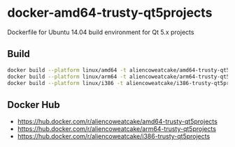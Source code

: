 # docker-amd64-trusty-qt5projects
Dockerfile for Ubuntu 14.04 build environment for Qt 5.x projects

## Build

```bash
docker build --platform linux/amd64 -t aliencoweatcake/amd64-trusty-qt5projects:qt5.15.17 .
docker build --platform linux/arm64 -t aliencoweatcake/arm64-trusty-qt5projects:qt5.15.17 .
docker build --platform linux/i386 -t aliencoweatcake/i386-trusty-qt5projects:qt5.15.17 .
```

## Docker Hub

* https://hub.docker.com/r/aliencoweatcake/amd64-trusty-qt5projects
* https://hub.docker.com/r/aliencoweatcake/arm64-trusty-qt5projects
* https://hub.docker.com/r/aliencoweatcake/i386-trusty-qt5projects
